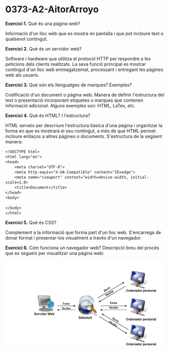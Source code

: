 # 0373-A2-AitorArroyo

**Exercici 1.** Què és una pàgina web?

Informació d'un lloc web que es mostra en pantalla i que pot incloure text o qualsevol contingut.

**Exercici 2.** Què és un servidor web?

Software i hardware que utilitza el protocol HTTP per respondre a les peticions dels clients realitzats. La seva funció principal es mostrar contingut d'un lloc web emmagatzemat, processant i entregant les pàgines web als usuaris.

**Exercici 3.** Què són els llenguatges de marques? Exemples?

Codificació d'un document o pàgina web. Manera de definir l'estructura del text o presentació incorporant etiquetes o marques que contenen informació adicional. Alguns exemples son: HTML, LaTex, etc.

**Exercici 4.** Què és HTML? I l'estructura?

HTML serveix per descriure l'estructura bàsica d'una pàgina i organitzar la forma en que es mostrarà el seu contingut, a més de que HTML permet incloure enllaços a altres pàgines o documents.
S'estructura de la següent manera:

```
<!DOCTYPE html>
<html lang="en">
<head>
    <meta charset="UTF-8">
    <meta http-equiv="X-UA-Compatible" content="IE=edge">
    <meta name="viewport" content="width=device-width, initial-scale=1.0>
    <title>Document</title>
</head>
<body>

</body>
</html>
```
**Exercici 5.** Què és CSS?

Complement a la informació que forma part d'un lloc web. S'encarrega de donar format i presentar-los visualment a través d'un navegador.

**Exercici 6.** Cóm funciona un navegador web? Descripció breu del procès que es segueix per visualitzar una pàgina web:

![NavegadorWeb](https://github.com/aitorarroyo10/0373-A2-AitorArroyo/blob/main/EsquemaWeb.png "Titol opcional")